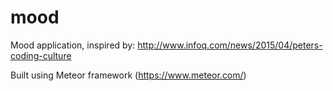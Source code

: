 # mood

Mood application, inspired by: http://www.infoq.com/news/2015/04/peters-coding-culture

Built using Meteor framework (https://www.meteor.com/)
